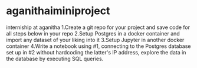 # aganithaiminiproject
interniship at aganitha
1.Create a git repo for your project and save code for all steps below in your repo 
2.Setup Postgres in a docker container and import any dataset of your liking into it
3.Setup Jupyter in another docker container
4.Write a notebook using #1, connecting to the Postgres database set up in #2 without hardcoding the latter's IP address, explore the data in the database by executing SQL queries.
